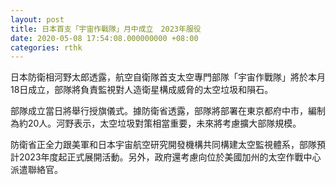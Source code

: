 ```yaml
---
layout: post
title: 日本首支「宇宙作戰隊」月中成立　2023年服役
date: 2020-05-08 17:54:08.000000000 +08:00
categories: rthk
---
```


日本防衛相河野太郎透露，航空自衛隊首支太空專門部隊「宇宙作戰隊」將於本月18日成立，部隊將負責監視對人造衛星構成威脅的太空垃圾和隕石。

部隊成立當日將舉行授旗儀式。據防衛省透露，部隊將部署在東京都府中市，編制為約20人。河野表示，太空垃圾對策相當重要，未來將考慮擴大部隊規模。

防衛省正全力跟美軍和日本宇宙航空研究開發機構共同構建太空監視體系，部隊預計2023年度起正式展開活動。另外，政府還考慮向位於美國加州的太空作戰中心派遣聯絡官。
